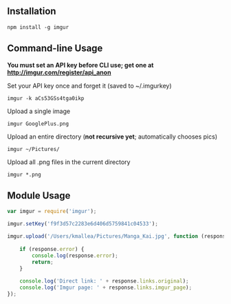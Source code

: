 ## Installation

    npm install -g imgur

## Command-line Usage

**You must set an API key before CLI use; get one at http://imgur.com/register/api_anon**


Set your API key once and forget it (saved to ~/.imgurkey)

    imgur -k aCs53GSs4tga0ikp

Upload a single image

    imgur GooglePlus.png

Upload an entire directory (**not recursive yet**; automatically chooses pics)

    imgur ~/Pictures/

Upload all .png files in the current directory

    imgur *.png
    

## Module Usage

```javascript
var imgur = require('imgur');

imgur.setKey('f9f3d57c2283e6d406d5759841c04533');

imgur.upload('/Users/kmallea/Pictures/Manga_Kai.jpg', function (response) {
    
    if (response.error) {
        console.log(response.error);
        return;
    }
    
    console.log('Direct link: ' + response.links.original);
    console.log('Imgur page: ' + response.links.imgur_page);
});
```
